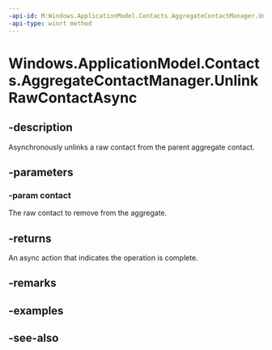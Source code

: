 ----api-id: M:Windows.ApplicationModel.Contacts.AggregateContactManager.UnlinkRawContactAsync(Windows.ApplicationModel.Contacts.Contact)
-api-type: winrt method
---<!-- Method syntaxpublic Windows.Foundation.IAsyncAction UnlinkRawContactAsync(Windows.ApplicationModel.Contacts.Contact contact)--># Windows.ApplicationModel.Contacts.AggregateContactManager.UnlinkRawContactAsync## -descriptionAsynchronously unlinks a raw contact from the parent aggregate contact.## -parameters### -param contactThe raw contact to remove from the aggregate.## -returnsAn async action that indicates the operation is complete.## -remarks## -examples## -see-also
